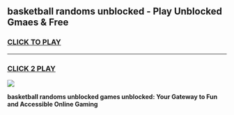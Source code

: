 
## basketball randoms unblocked - Play Unblocked Gmaes & Free
<h3>
<a href="https://news.freeplayer.one?title=basketball_randoms_unblocked&ref=16F">CLICK TO PLAY</a></h3>
<hr>

<h3>
<a href="https://news.freeplayer.one?title=basketball_randoms_unblocked&ref=16F">CLICK 2 PLAY</a>
  
</h3>

<a href="https://news.freeplayer.one?title=basketball_randoms_unblocked&ref=16F/"><img src="https://clearcache.store/games.png"></a>


**basketball randoms unblocked games unblocked: Your Gateway to Fun and Accessible Online Gaming**
